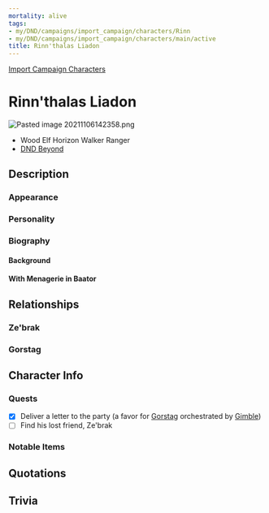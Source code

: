 ```yaml
---
mortality: alive
tags:
- my/DND/campaigns/import_campaign/characters/Rinn
- my/DND/campaigns/import_campaign/characters/main/active
title: Rinn'thalas Liadon
---
```


[Import Campaign Characters](/dnd/characters/)

# Rinn'thalas Liadon

![Pasted image 20211106142358.png](/dnd/bins/-media/pasted-image-20211106142358.png)
- Wood Elf Horizon Walker Ranger
- [DND Beyond](https://www.dndbeyond.com/profile/VigilantPotato/characters/60836645)

## Description

### Appearance

### Personality

### Biography

#### Background

#### With Menagerie in Baator

## Relationships

### Ze'brak

### Gorstag



## Character Info

### Quests

- [x] Deliver a letter to the party (a favor for [Gorstag](/dnd/characters/gorstag/) orchestrated by [Gimble](/dnd/characters/gimble-the-diviner/))
- [ ] Find his lost friend, Ze'brak

### Notable Items

## Quotations

## Trivia